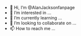 - 👋 Hi, I’m @AlanJacksonfanpage
- 👀 I’m interested in ...
- 🌱 I’m currently learning ...
- 💞️ I’m looking to collaborate on ...
- 📫 How to reach me ...

<!---
AlanJacksonfanpage/AlanJacksonfanpage is a ✨ special ✨ repository because its `README.md` (this file) appears on your GitHub profile.
You can click the Preview link to take a look at your changes.
--->
